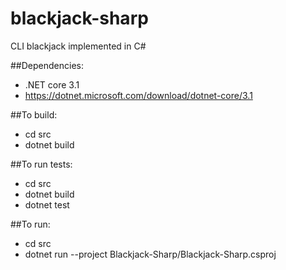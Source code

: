 blackjack-sharp
======

CLI blackjack implemented in C#

##Dependencies:
* .NET core 3.1 
* https://dotnet.microsoft.com/download/dotnet-core/3.1

##To build:
* cd src
* dotnet build

##To run tests:
* cd src
* dotnet build
* dotnet test

##To run:
* cd src
* dotnet run --project Blackjack-Sharp/Blackjack-Sharp.csproj

